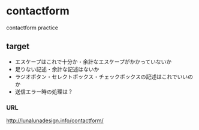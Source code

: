 # contactform
contactform practice

## target

- エスケープはこれで十分か・余計なエスケープがかかっていないか
- 足りない記述・余計な記述はないか
- ラジオボタン・セレクトボックス・チェックボックスの記述はこれでいいのか
- 送信エラー時の処理は？

### URL
http://lunalunadesign.info/contactform/
